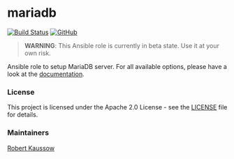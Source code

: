 # mariadb

[![Build Status](https://drone.owncloud.com/api/badges/owncloud-ansible/mariadb/status.svg)](https://drone.owncloud.com/owncloud-ansible/mariadb)
[![GitHub](https://img.shields.io/github/license/owncloud-ansible/mariadb)](https://github.com/owncloud-ansible/mariadb/blob/master/LICENSE)

> __WARNING__: This Ansible role is currently in beta state. Use it at your own risk.

Ansible role to setup MariaDB server. For all available options, please have a look at the [documentation](https://owncloud-ansible.github.io/role/mariadb/).

### License

This project is licensed under the Apache 2.0 License - see the [LICENSE](LICENSE) file for details.

### Maintainers

[Robert Kaussow](https://github.com/xoxys/)
